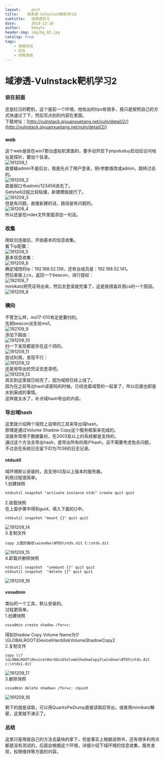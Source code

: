 ```yaml
---
layout:     post
title:    域渗透-Vulnstack靶机学习2 
subtitle:   域渗透学习
date:       2019-12-10
author:     hmoytx
header-img: img/bg_02.jpg
catalog: true
tags:
    - 渗透测试
    - 红队
    - 内网渗透
---
```


# 域渗透-Vulnstack靶机学习2


### 说在前面  
还是红日的靶机，这个是前一个环境，他给出的tips有很多，我只是按照自己的方式快速过了下，然后写点别的内容在里面。  
下载地址：[http://vulnstack.qiyuanxuetang.net/vuln/detail/2/](http://vulnstack.qiyuanxuetang.net/vuln/detail/2/)   

### web
这个web是放在win7那台虚拟机里面的，要手动开启下phpstuduy启动后访问地址是探针，要加个目录。  
![191209_1](/img/191209_web.png)  
直接输admin不是后台，我是先点了用户登录，把r参数值改成admin，跳转过去的。  
![191209_2](/img/191209_login.png)  
直接弱口令admin/123456进去了。  
Getshell过程比较枯燥，新建模版就行了。  
![191209_3](/img/191209_getshell.png)  
但是有问题，直接新建的话，路径是有问题的。  
![191209_4](/img/191209_error.png)  
所以还是在index文件里面添加一句话。


### 收集
用蚁剑连接后，开始基本的信息收集。  
看下ip配置：  
![191209_5](/img/191209_ipconfig.png)  
基本信息收集：  
![191209_6](/img/191209_baseinfo.png)  
确定域控的ip：192.168.52.138，还有台成员是：192.168.52.141。  
然后直接上cs，返回一个beacon，进行提权：  
![192109_7](/img/191209_ms15-051.png)  
mimikatz把凭证导出来，然后去登录就完事了，这是我很喜欢用cs的一个原因。  
![191209_8](/img/191209_mimikatz.png)   

### 横向
不管怎么样，ms17-010肯定是要扫的。  
先把beacon派生给msf。  
![192109_9](/img/191209_meterpreter.png)   
添加下路由：  
![191209_10](/img/191209_addnet.png)  
扫一下发现都是存在这个洞的。  
![191209_11](/img/191209_smbscan.png)  
尝试利用，发现不行：  
![191209_12](/img/191209_fail.png)  
还是用导出的凭证去登录吧。  
![191209_13](/img/191209_getdc.png)  
其实到这里就已经完了，因为域控已经上线了。  
因为在之前导出hash读密码的时候，已经连着域管的一起拿了，所以后面也即是水到渠成的事情。  
这样就太水了，补点域hash导出的内容。  


### 导出域hash
这里就介绍两个域控上自带的工具来导出域hash。  
原理是通过Volume Shadow Copy这个服务框架来完成的。  
该服务常用于数据备份，在2003及以上的系统都是支持的。  
通过这个方法去导出hash，是导出所有的用户hash，且不需要考虑免杀问题。  
不过会在系统日志留下ID为7036的日志记录。  

#### ntdsutil
域环境默认安装的，且支持03及以上版本的服务器。  
利用过程很简单。  
1.创建快照  
```
ntdsutil snapshot "activate instance ntds" create quit quit
```
2.挂载快照  
在上面步骤中得到guid，填入下面的{}中。  
```
ntdsutil snapshot "mount {}" quit quit
```
![191209_14](/img/191209_createntds.png)  
3.复制文件  
```
copy 上图的路径\winodws\NTDS\ntds.dit C:\ntds.dit
```
![191209_15](/img/191209_mountntds.png)  
4.卸载并删除快照  
```
ntdsutil snapshot  "unmount {}" quit quit 
ntdsutil snapshot  "delete {}" quit quit
```
![191209_16](/img/191209_unmonut.png)  

#### vssadmin
类似的一个工具，默认安装的。  
过程更简单。  
1.创建快照  
```
vssadmin create shadow /for=c:
```
得到Shadow Copy Volume Name为\\?\GLOBALROOT\Device\HarddiskVolumeShadowCopy2  
2.复制文件  
```
copy \\?\GLOBALROOT\Device\HarddiskVolumeShadowCopy2\windows\NTDS\ntds.dit c:\ntds1.dit
```
![191209_17](/img/191209_vssadmin.jpg)  
3.删除快照  
```
vssadmin delete shadows /for=c: /quiet
```
![191209_18](/img/191209_vssadminquit.png)  

剩下的就是读取，可以用QuarksPwDump直接读取后导出，或者用mimikatz解密，这里就不演示了。   

### 总结
这里只是用我自己的方法去最快的拿下，但是事实上根据说明书，还有很多利用点都是没有测试的，后面会根据这个环境，详细介绍下域环境的信息收集，服务发现，权限维持等方面的内容。   
